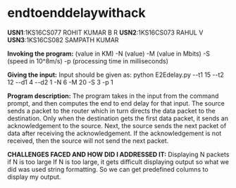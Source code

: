 # endtoenddelaywithack
**USN1**:1KS16CS077 ROHIT KUMAR B R
**USN2**:1KS16CS073 RAHUL V
**USN3**:1KS16CS082 SAMPATH KUMAR

**Invoking the program:**
(value in KM) -N (value) -M (value in Mbits) -S (speed in 10^8m/s) -p (processing time in milliseconds)

**Giving the input:** Input should be given as: python E2Edelay.py --t1 15 --t2 12 --d1 4 --d2 1 -N 6 -M 20 -S 3 -p 1

**Program description:** The program takes in the input from the command prompt, and then computes the end to end delay for that input.
The source sends a packet to the router which in turn directs the data packet to the destination.
Only when the destination gets the first data packet, it sends an acknowledgement to the source.
Next, the source sends the next packet of data after receiving the acknowledgement. 
If the acknowledgement is not received, then the source will not send the next packet.

**CHALLENGES FACED AND HOW DID I ADDRESSED IT:**
Displaying N packets if N is too large
If N is too large, it gets difficult displaying output so what we did was used string formatting. So we can get predefined columns to display my output.

